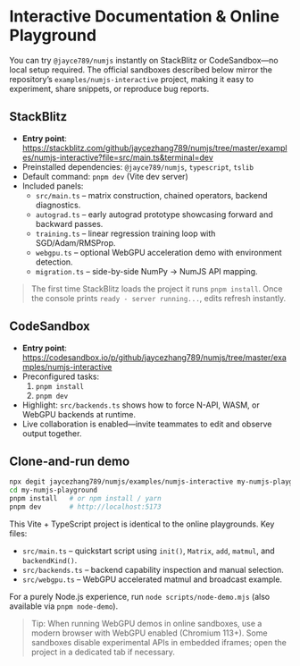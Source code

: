 # Interactive Documentation & Online Playground

You can try `@jayce789/numjs` instantly on StackBlitz or CodeSandbox—no local setup required. The official sandboxes described below mirror the repository’s `examples/numjs-interactive` project, making it easy to experiment, share snippets, or reproduce bug reports.

## StackBlitz

- **Entry point**: <https://stackblitz.com/github/jaycezhang789/numjs/tree/master/examples/numjs-interactive?file=src/main.ts&terminal=dev>
- Preinstalled dependencies: `@jayce789/numjs`, `typescript`, `tslib`
- Default command: `pnpm dev` (Vite dev server)
- Included panels:
  - `src/main.ts` – matrix construction, chained operators, backend diagnostics.
  - `autograd.ts` – early autograd prototype showcasing forward and backward passes.
  - `training.ts` – linear regression training loop with SGD/Adam/RMSProp.
  - `webgpu.ts` – optional WebGPU acceleration demo with environment detection.
  - `migration.ts` – side-by-side NumPy → NumJS API mapping.

> The first time StackBlitz loads the project it runs `pnpm install`. Once the console prints `ready - server running...`, edits refresh instantly.

## CodeSandbox

- **Entry point**: <https://codesandbox.io/p/github/jaycezhang789/numjs/tree/master/examples/numjs-interactive>
- Preconfigured tasks:
  1. `pnpm install`
  2. `pnpm dev`
- Highlight: `src/backends.ts` shows how to force N-API, WASM, or WebGPU backends at runtime.
- Live collaboration is enabled—invite teammates to edit and observe output together.

## Clone-and-run demo

```bash
npx degit jaycezhang789/numjs/examples/numjs-interactive my-numjs-playground
cd my-numjs-playground
pnpm install   # or npm install / yarn
pnpm dev       # http://localhost:5173
```

This Vite + TypeScript project is identical to the online playgrounds. Key files:

- `src/main.ts` – quickstart script using `init()`, `Matrix`, `add`, `matmul`, and `backendKind()`.
- `src/backends.ts` – backend capability inspection and manual selection.
- `src/webgpu.ts` – WebGPU accelerated matmul and broadcast example.

For a purely Node.js experience, run `node scripts/node-demo.mjs` (also available via `pnpm node-demo`).

> Tip: When running WebGPU demos in online sandboxes, use a modern browser with WebGPU enabled (Chromium 113+). Some sandboxes disable experimental APIs in embedded iframes; open the project in a dedicated tab if necessary.
